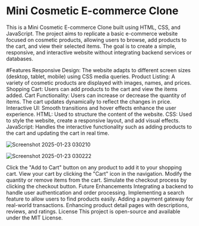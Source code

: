 # Mini Cosmetic E-commerce Clone
This is a Mini Cosmetic E-commerce Clone built using HTML, CSS, and JavaScript. The project aims to replicate a basic e-commerce website focused on cosmetic products, allowing users to browse, add products to the cart, and view their selected items. The goal is to create a simple, responsive, and interactive website without integrating backend services or databases.

#Features
Responsive Design: The website adapts to different screen sizes (desktop, tablet, mobile) using CSS media queries.
Product Listing: A variety of cosmetic products are displayed with images, names, and prices.
Shopping Cart: Users can add products to the cart and view the items added.
Cart Functionality:
Users can increase or decrease the quantity of items. 
The cart updates dynamically to reflect the changes in price.
Interactive UI: Smooth transitions and hover effects enhance the user experience.
HTML: Used to structure the content of the website.
CSS: Used to style the website, create a responsive layout, and add visual effects.
JavaScript: Handles the interactive functionality such as adding products to the cart and updating the cart in real time.


![Screenshot 2025-01-23 030210](https://github.com/user-attachments/assets/c00cc2c9-4bc9-4e51-aaf0-c8aaf6a64d55)




![Screenshot 2025-01-23 030222](https://github.com/user-attachments/assets/d18a028e-1633-46f8-81dc-ffd200856ec8)








Click the "Add to Cart" button on any product to add it to your shopping cart.
View your cart by clicking the "Cart" icon in the navigation.
Modify the quantity or remove items from the cart.
Simulate the checkout process by clicking the checkout button.
Future Enhancements
Integrating a backend to handle user authentication and order processing.
Implementing a search feature to allow users to find products easily.
Adding a payment gateway for real-world transactions.
Enhancing product detail pages with descriptions, reviews, and ratings.
License
This project is open-source and available under the MIT License.

